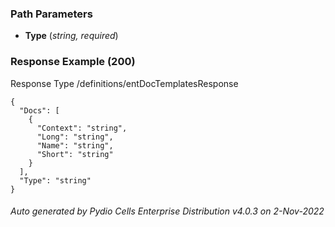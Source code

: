 






 
  


### Path Parameters

 - **Type** (_string, required_) 




### Response Example (200)
Response Type /definitions/entDocTemplatesResponse

```
{
  "Docs": [
    {
      "Context": "string",
      "Long": "string",
      "Name": "string",
      "Short": "string"
    }
  ],
  "Type": "string"
}
```




###### Auto generated by Pydio Cells Enterprise Distribution v4.0.3 on 2-Nov-2022

